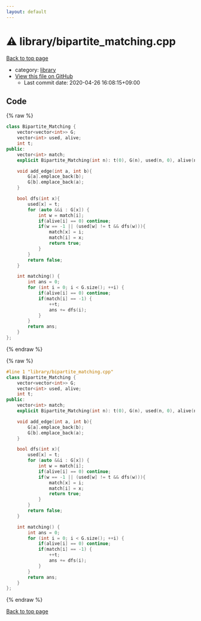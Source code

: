```yaml
---
layout: default
---
```


<!-- mathjax config similar to math.stackexchange -->
<script type="text/javascript" async
  src="https://cdnjs.cloudflare.com/ajax/libs/mathjax/2.7.5/MathJax.js?config=TeX-MML-AM_CHTML">
</script>
<script type="text/x-mathjax-config">
  MathJax.Hub.Config({
    TeX: { equationNumbers: { autoNumber: "AMS" }},
    tex2jax: {
      inlineMath: [ ['$','$'] ],
      processEscapes: true
    },
    "HTML-CSS": { matchFontHeight: false },
    displayAlign: "left",
    displayIndent: "2em"
  });
</script>

<script type="text/javascript" src="https://cdnjs.cloudflare.com/ajax/libs/jquery/3.4.1/jquery.min.js"></script>
<script src="https://cdn.jsdelivr.net/npm/jquery-balloon-js@1.1.2/jquery.balloon.min.js" integrity="sha256-ZEYs9VrgAeNuPvs15E39OsyOJaIkXEEt10fzxJ20+2I=" crossorigin="anonymous"></script>
<script type="text/javascript" src="../../assets/js/copy-button.js"></script>
<link rel="stylesheet" href="../../assets/css/copy-button.css" />


# :warning: library/bipartite_matching.cpp

<a href="../../index.html">Back to top page</a>

* category: <a href="../../index.html#d521f765a49c72507257a2620612ee96">library</a>
* <a href="{{ site.github.repository_url }}/blob/master/library/bipartite_matching.cpp">View this file on GitHub</a>
    - Last commit date: 2020-04-26 16:08:15+09:00




## Code

<a id="unbundled"></a>
{% raw %}
```cpp
class Bipartite_Matching {
    vector<vector<int>> G;
    vector<int> used, alive;
    int t;
public:
    vector<int> match;
    explicit Bipartite_Matching(int n): t(0), G(n), used(n, 0), alive(n, -1), match(n, -1) {};

    void add_edge(int a, int b){
        G[a].emplace_back(b);
        G[b].emplace_back(a);
    }

    bool dfs(int x){
        used[x] = t;
        for (auto &&i : G[x]) {
            int w = match[i];
            if(alive[i] == 0) continue;
            if(w == -1 || (used[w] != t && dfs(w))){
                match[x] = i;
                match[i] = x;
                return true;
            }
        }
        return false;
    }

    int matching() {
        int ans = 0;
        for (int i = 0; i < G.size(); ++i) {
            if(alive[i] == 0) continue;
            if(match[i] == -1) {
                ++t;
                ans += dfs(i);
            }
        }
        return ans;
    }
};
```
{% endraw %}

<a id="bundled"></a>
{% raw %}
```cpp
#line 1 "library/bipartite_matching.cpp"
class Bipartite_Matching {
    vector<vector<int>> G;
    vector<int> used, alive;
    int t;
public:
    vector<int> match;
    explicit Bipartite_Matching(int n): t(0), G(n), used(n, 0), alive(n, -1), match(n, -1) {};

    void add_edge(int a, int b){
        G[a].emplace_back(b);
        G[b].emplace_back(a);
    }

    bool dfs(int x){
        used[x] = t;
        for (auto &&i : G[x]) {
            int w = match[i];
            if(alive[i] == 0) continue;
            if(w == -1 || (used[w] != t && dfs(w))){
                match[x] = i;
                match[i] = x;
                return true;
            }
        }
        return false;
    }

    int matching() {
        int ans = 0;
        for (int i = 0; i < G.size(); ++i) {
            if(alive[i] == 0) continue;
            if(match[i] == -1) {
                ++t;
                ans += dfs(i);
            }
        }
        return ans;
    }
};

```
{% endraw %}

<a href="../../index.html">Back to top page</a>

